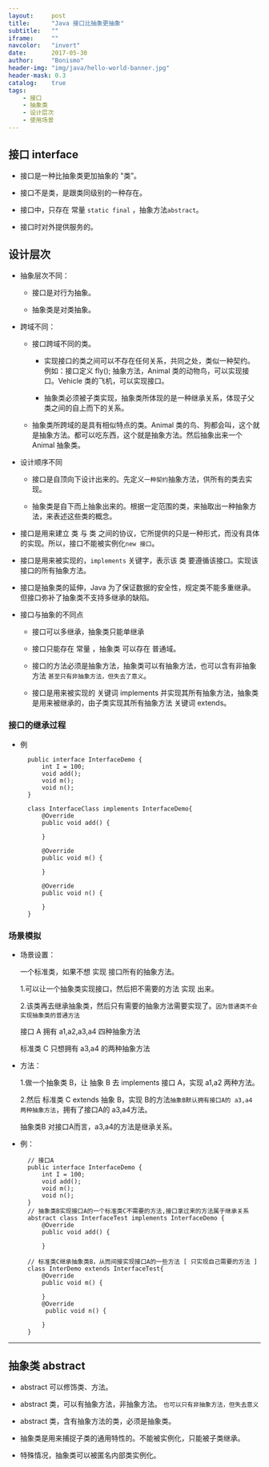 ```yaml
---
layout:     post
title:      "Java 接口比抽象更抽象"
subtitle:   ""
iframe:     ""
navcolor:   "invert"
date:       2017-05-30
author:     "Bonismo"
header-img: "img/java/hello-world-banner.jpg"
header-mask: 0.3
catalog:    true
tags:
    - 接口
    - 抽象类
    - 设计层次
    - 使用场景
---
```


## 接口 interface

- 接口是一种比抽象类更加抽象的 "类”。

- 接口不是类，是跟类同级别的一种存在。

- 接口中，只存在 常量 `static final` ，抽象方法`abstract`。

- 接口时对外提供服务的。

## 设计层次

- 抽象层次不同：

    - 接口是对行为抽象。

    - 抽象类是对类抽象。

- 跨域不同：

    - 接口跨域不同的类。

        - 实现接口的类之间可以不存在任何关系，共同之处，类似一种契约。例如：接口定义 fly(); 抽象方法，Animal 类的动物鸟，可以实现接口。Vehicle 类的飞机，可以实现接口。


        - 抽象类必须被子类实现，抽象类所体现的是一种继承关系，体现子父类之间的自上而下的关系。

    - 抽象类所跨域的是具有相似特点的类。Animal 类的鸟、狗都会叫，这个就是抽象方法。都可以吃东西，这个就是抽象方法。然后抽象出来一个 Animal 抽象类。

- 设计顺序不同

    - 接口是自顶向下设计出来的。先定义`一种契约`抽象方法，供所有的类去实现。

    - 抽象类是自下而上抽象出来的。根据一定范围的类，来抽取出一种抽象方法，来表述这些类的概念。

- 接口是用来建立 类 与 类 之间的协议，它所提供的只是一种形式，而没有具体的实现。所以，接口不能被实例化`new 接口`。

- 接口是用来被实现的，`implements` 关键字，表示该 类 要遵循该接口。实现该接口的所有抽象方法。

- 接口是抽象类的延伸，Java 为了保证数据的安全性，规定类不能多重继承。但接口弥补了抽象类不支持多继承的缺陷。

- 接口与抽象的不同点

    - 接口可以多继承，抽象类只能单继承

    - 接口只能存在 常量 ，抽象类 可以存在 普通域。

    - 接口的方法必须是抽象方法，抽象类可以有抽象方法，也可以含有非抽象方法 `甚至只有非抽象方法，但失去了意义`。

    - 接口是用来被实现的 关键词 implements 并实现其所有抽象方法，抽象类是用来被继承的，由子类实现其所有抽象方法 关键词 extends。


### 接口的继承过程

- 例

        public interface InterfaceDemo {
            int I = 100;
            void add();
            void m();
            void n();
        }

        class InterfaceClass implements InterfaceDemo{
            @Override
            public void add() {

            }

            @Override
            public void m() {

            }

            @Override
            public void n() {

            }
        }

### 场景模拟

- 场景设置：

    一个标准类，如果不想 实现 接口所有的抽象方法。

    1.可以让一个抽象类实现接口，然后把不需要的方法 实现 出来。

    2.该类再去继承抽象类，然后只有需要的抽象方法需要实现了。`因为普通类不会实现抽象类的普通方法`

    接口 A 拥有 a1,a2,a3,a4  四种抽象方法

    标准类 C 只想拥有 a3,a4 的两种抽象方法

- 方法：

    1.做一个抽象类 B，让 抽象 B 去 implements 接口 A，实现 a1,a2 两种方法。

    2.然后 标准类 C extends 抽象 B，实现 B的方法`抽象B默认拥有接口A的 a3,a4 两种抽象方法`，拥有了接口A的 a3,a4方法。

    抽象类B 对接口A而言，a3,a4的方法是继承关系。

- 例：

        // 接口A
        public interface InterfaceDemo {
            int I = 100;
            void add();
            void m();
            void n();
        }
        // 抽象类B实现接口A的一个标准类C不需要的方法,接口拿过来的方法属于继承关系
        abstract class InterfaceTest implements InterfaceDemo {
            @Override
            public void add() {

            }

        // 标准类C继承抽象类B，从而间接实现接口A的一些方法 [ 只实现自己需要的方法 ]
        class InterDemo extends InterfaceTest{
            @Override
            public void m() {

            }
            @Override
             public void n() {

            }
        }

-----

## 抽象类 abstract

- abstract 可以修饰类、方法。

- abstract 类，可以有抽象方法，非抽象方法。 `也可以只有非抽象方法，但失去意义`

- abstract 类，含有抽象方法的类，必须是抽象类。

- 抽象类是用来捕捉子类的通用特性的。不能被实例化，只能被子类继承。

- 特殊情况，抽象类可以被匿名内部类实例化。